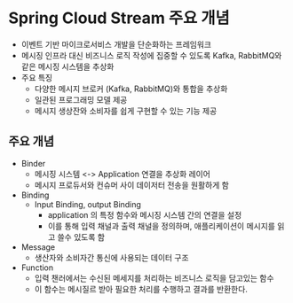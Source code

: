 
# Spring Cloud Stream 주요 개념

- 이벤트 기반 마이크로서비스 개발을 단순화하는 프레임워크
- 메시징 인프라 대신 비즈니스 로직 작성에 집중할 수 있도록 Kafka, RabbitMQ와 같은 메시징 시스템을 추상화
- 주요 특징
  - 다양한 메시지 브로커 (Kafka, RabbitMQ)와 통합을 추상화
  - 일관된 프로그래밍 모델 제공
  - 메시지 생상잔와 소비자를 쉽게 구현할 수 있는 기능 제공 
  

## 주요 개념

- Binder 
  - 메시징 시스템 <-> Application 연결을 추상화 레이어
  - 메시지 프로듀서와 컨슈머 사이 데이저터 전송을 원활하게 함
- Binding
  - Input Binding, output Binding
    -  application 의 특정 함수와 메시징 시스템 간의 연결을 설정
    - 이를 통해 입력 채널과 출력 채널을 정의하며, 애플리케이션이 메시지를 읽고 쓸수 있도록 함 
- Message
  - 생산자와 소비자간 통신에 사용되는 데이터 구조
- Function
  - 입력 챈러에서는 수신된 메세지를 처리하는 비즈니스 로직을 담고있는 함수
  - 이 함수는 메시질르 받아 필요한 처리를 수행하고 결과를 반환한다. 